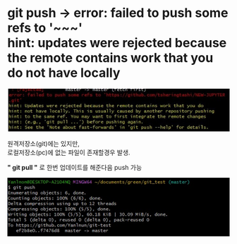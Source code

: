 # git push -> error: failed to push some refs to '~~~' <br> hint: updates were rejected because the remote contains work that you do not have locally

![1](./img/3/1.jpg)

원격저장소(git)에는 있지만, <br> 로컬저장소(pc)에 없는 파일이 존재할경우 발생.

<strong>" git pull "</strong> 로 한번 업데이트를 해준다음 push 가능

![2](./img/3/2.jpg)
